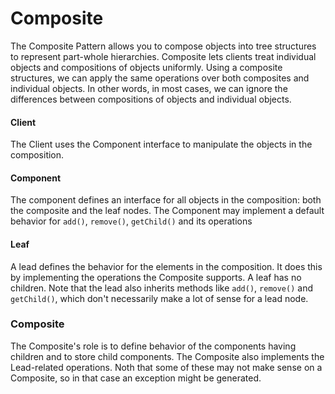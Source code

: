Composite
======

The Composite Pattern allows you to compose objects into tree structures to represent part-whole hierarchies. Composite lets clients treat individual objects and compositions of objects uniformly. Using a composite structures, we can apply the same operations over both composites and individual objects. In other words, in most cases, we can ignore the differences between compositions of objects and individual objects.

#### Client
The Client uses the Component interface to manipulate the objects in the composition.

#### Component
The component defines an interface for all objects in the composition: both the composite and the leaf nodes. The Component may implement a default behavior for `add()`, `remove()`, `getChild()` and its operations

#### Leaf
A lead defines the behavior for the elements in the composition. It does this by implementing the operations the Composite supports. A leaf has no children. Note that the lead also inherits methods like `add()`, `remove()` and `getChild()`, which don't necessarily make a lot of sense for a lead node.

### Composite
The Composite's role is to define behavior of the components having children and to store child components. The Composite also implements the Lead-related operations. Noth that some of these may not make sense on a Composite, so in that case an exception might be generated.